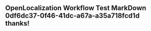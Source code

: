 <properties
ms.topic="hero-topic1"
ms.test1="hero-topic"
ms.test2="test"/>

## OpenLocalization Workflow Test MarkDown 0df6dc37-0f46-41dc-a67a-a35a718fcd1d thanks!
